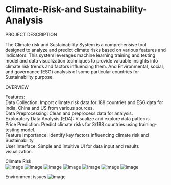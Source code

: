 # Climate-Risk-and Sustainability-Analysis

PROJECT DESCRIPTION

The Climate risk and Sustainability System is a comprehensive tool designed to analyze and predict climate risks based on various features and indicators. This system leverages machine learning training and testing model and data visualization techniques to provide valuable insights into climate risk trends and factors influencing them. And Environmental, social, and governance (ESG) analysis of some particular countries for Sustainability purpose.

OVERVIEW

Features:<br />
Data Collection: Import climate risk data for 188 countries and ESG data for India, China and US from various sources.<br /> 
Data Preprocessing: Clean and preprocess data for analysis.<br /> 
Exploratory Data Analysis (EDA): Visualize and explore data patterns.<br /> 
Price Prediction: Predict climate risks for 3/188 countries using training-testing model.<br /> 
Feature Importance: Identify key factors influencing climate risk and Sustainability.<br /> 
User Interface: Simple and intuitive UI for data input and results visualization.<br /> 


Climate Risk<br />
![image](https://github.com/user-attachments/assets/69f8780d-0c19-41ed-9731-6b33f1546ee7)
![image](https://github.com/user-attachments/assets/a9738f93-cd0a-4abe-8d83-ed62bf8d4526)
![image](https://github.com/user-attachments/assets/686c834a-b673-4287-b11f-69523f4991a6)
![image](https://github.com/user-attachments/assets/3a742623-40b9-4b97-8c4a-c9e882f13153) ![image](https://github.com/user-attachments/assets/59f0b7ce-0d5b-455e-a90b-bfcc338100ab)
![image](https://github.com/user-attachments/assets/43c74905-710c-4271-841d-560d26bbcd74) ![image](https://github.com/user-attachments/assets/55e87052-1594-4c8c-b3a3-eb9f5cc45eb4)

Environment issues
![image](https://github.com/user-attachments/assets/8a7f29fd-94c5-41ca-918b-c7aeae24e819)










